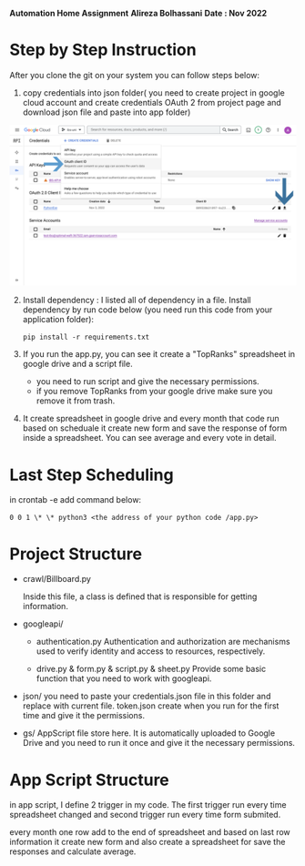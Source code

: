 **Automation Home Assignment**
**Alireza Bolhassani**
**Date : Nov 2022**

# Step by Step Instruction

After you clone the git on your system you can follow steps below:

1. copy credentials into json folder( you need to create project in google cloud account and create credentials OAuth 2 from project page and download json file and paste into app folder)

![](credentials.png)

2. Install dependency : I listed all of dependency in a file. Install dependency by run code below (you need run this code from your application folder):

   ```
   pip install -r requirements.txt
   ```

3. If you run the app.py, you can see it create a "TopRanks" spreadsheet in google drive and a script file.

   - you need to run script and give the necessary permissions.
   - if you remove TopRanks from your google drive make sure you remove it from trash.

4. It create spreadsheet in google drive and every month that code run based on scheduale it create new form and save the response of form inside a spreadsheet. You can see average and every vote in detail.

# Last Step Scheduling

in crontab -e add command below:

```
0 0 1 \* \* python3 <the address of your python code /app.py>
```

# Project Structure

- crawl/Billboard.py

  Inside this file, a class is defined that is responsible for getting information.

- googleapi/

  - authentication.py
    Authentication and authorization are mechanisms used to verify identity and access to resources, respectively.

  - drive.py & form.py & script.py & sheet.py
    Provide some basic function that you need to work with googleapi.

- json/
  you need to paste your credentials.json file in this folder and replace with current file.
  token.json create when you run for the first time and give it the permissions.

- gs/
  AppScript file store here. It is automatically uploaded to Google Drive and you need to run it once and give it the necessary permissions.

# App Script Structure

in app script, I define 2 trigger in my code. The first trigger run every time spreadsheet changed and second trigger run every time form submited.

every month one row add to the end of spreadsheet and based on last row information it create new form and also create a spreadsheet for save the responses and calculate average.
